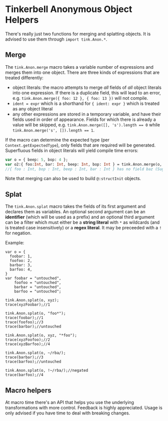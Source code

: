 # Tinkerbell Anonymous Object Helpers

There's really just two functions for merging and splatting objects. It is advised to use them through `import tink.Anon.*`.

## Merge

The `tink.Anon.merge` macro takes a variable number of expressions and merges them into one object. There are three kinds of expressions that are treated differently:

- object literals: the macro attempts to merge *all* fields of *all* object literals into one expression. If there is a duplicate field, this will lead to an error, e.g. `tink.Anon.merge({ foo: 12 }, { foo: 13 })` will not compile.
- `ident = expr` which is a shorthand for `{ ident: expr }` which is treated as any object literal
- any other expressions are stored in a temporary variable, and have their fields used in order of appearance. Fields for which there is already a value will be skipped, e.g. `tink.Anon.merge([], 's').length == 0` while `tink.Anon.merge('s', []).length == 1`.

If the macro can determine the expected type (per `Context.getExpectedType`), only fields that are required will be generated. Superfluous fields in object literals will yield compile time errors:

```haxe
var o = { beep: 5, bop: 4 };
var o2:{ foo:Int, bar: Int, beep: Int, bop: Int } = tink.Anon.merge(o, foo = 3, baz = 5);
//{ foo : Int, bop : Int, beep : Int, bar : Int } has no field baz (Suggestion: bar)
```

Note that merging can also be used to build `@:structInit` objects.

## Splat

The `tink.Anon.splat` macro takes the fields of its first argument and declares them as variables. An optional second argument can be an **identifier** (which will be used as a prefix) and an optional third argument can be a filter which must either be a **string literal** with `*` as wildcards (and is treated case insensitively) or a **regex literal**. It may be preceeded with a `!` for negation.

Example:

```
var o = {
  foobar: 1,
  foofoo: 2,
  barbar: 3,
  barfoo: 4,
}
var foobar = "untouched",
    foofoo = "untouched",
    barbar = "untouched",
    barfoo = "untouched";

tink.Anon.splat(o, xyz);
trace(xyzFoobar);//1

tink.Anon.splat(o, "foo*");
trace(foobar);//1
trace(foofoo);//3
trace(barbar);//untouched

tink.Anon.splat(o, xyz, "*foo");
trace(xyzFoofoo);//2
trace(xyzBarfoo);//4

tink.Anon.splat(o, ~/rba/);
trace(barbar);//3
trace(barfoo);//untouched

tink.Anon.splat(o, !~/rba/);//negated
trace(barfoo);//4
```

## Macro helpers

At macro time there's an API that helps you use the underlying transformations with more control. Feedback is highly appreciated. Usage is only advised if you have time to deal with breaking changes.
